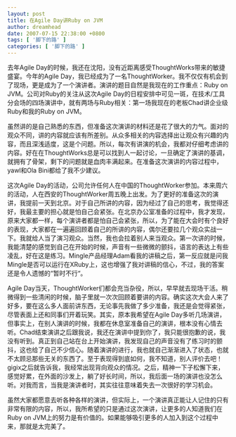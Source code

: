 ```yaml
---
layout: post
title: 在Agile Day讲Ruby on JVM
author: dreamhead
date: 2007-07-15 22:38:00 +0800
tags: [ '脚下的路' ]
categories: [ '脚下的路' ]
---
```


去年Agile Day的时候，我还在沈阳，没有近距离感受ThoughtWorks带来的敏捷盛宴。今年的Agile Day，我已经成为了一名ThoughtWorker。我不仅仅有机会到了现场，更是成为了一个演讲者。演讲的题目自然是我现在的工作重点：Ruby on JVM。公司对Ruby的关注从这次Agile Day的日程安排中可见一斑，在技术/工具分会场的四场演讲中，就有两场与Ruby相关：第一场我现在的老板Chad讲企业级Ruby和我的Ruby on JVM。  
  
虽然讲的是自己熟悉的东西，但准备这次演讲的材料还是花了很大的力气。面对的观众不同，讲的内容就应该有所差别。从众多相关的内容选择出让观众有兴趣的内容，而且深浅适度，这是个问题。所以，每次有讲演的机会，我都对仔细考虑讲的内容。好在在ThoughtWorks总是可以找到人一起讨论，一旦确定了演讲的基调，就拥有了骨架，剩下的问题就是血肉丰满起来。在准备这次演讲的内容过程中，yawl和Ola Bini都给了我不少建议。  
  
这次Agile Day的活动，公司允许任何人在中国的ThoughtWorker参加。本来周六的活动，人在西安的ThoughtWorker周五晚上出发。为了更好的准备这次的演讲，我提前一天到北京。对于自己所讲的内容，因为经过了自己的思考，我觉得还好，我最主要的担心就是怕自己会紧张。在北京办公室准备的过程中，我才发现，原来大家都一样，每个演讲者都是怕自己会紧张，所以，为了能在大会时有个良好的表现，大家都在一遍遍回顾着自己的所讲的内容，偶尔还要拉几个观众实战一下。我就给人当了演习观众。当然，我也会拉着别人来当观众。第一次讲的时候，我能清楚的感觉到自己在开始的时候，声音有一些微微的颤抖，语言的表达上有些凌乱，好在这是练习。Mingle产品经理Adam看我的讲稿之后，第一反应就是问我Mingle是否可以运行在XRuby上，这也增强了我对讲稿的信心，不过，我的答案还是令人遗憾的“暂时不行“。  
  
Agile Day当天，ThoughtWorker们都会充当杂役，所以，早早就去现场干活。稍微得到一些清闲的时候，脑子里就一次次回顾着要讲的内容。确实这次大会人来了好多，要在这么多人面前讲东西，无论事先我做了多少准备，我还是会觉得紧张，尽管表面上还和同事们开着玩笑。其实，原本我希望在Agile Day多听几场演讲，但事实上，在别人演讲的时候，我都在休息室准备自己的演讲，根本没有心情去听。Chad结束演讲之后跟我说，我还在演讲中提到你了，我只能很抱歉的说，我没有听到。真正到自己站在台上开始演讲，我发现自己的声音没有了练习时的颤抖，这也给了自己不少信心。随着演讲的进行，我也就自己渐渐进入了状态，也就不太顾忌那些无关的东西了。至于表现得到底如何，我不知道，别人评价去吧！gigix之后就告诉我，我经常出现背向观众的情况。之后，精神一下子松懈下来，感觉好累，在外面的沙发上，躺了好长时间，所以，我后面一场的演讲也没怎么听。对我而言，当我是演讲者时，其实往往意味着失去一次很好的学习机会。  
  
虽然大家都愿意去听各种各样的演讲，但实际上，一个演讲真正能让人记住的只有非常有限的内容，所以，我所希望的只是通过这次演讲，让更多的人知道我们在Ruby on JVM上的努力是有价值的。如果能够吸引更多的人加入到这个过程中来，那就是太完美了。


